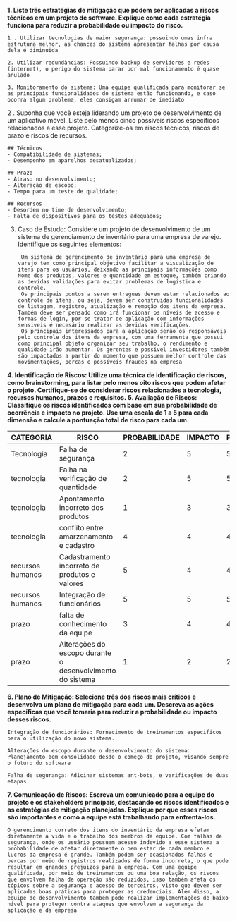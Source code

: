 **1. Liste três estratégias de mitigação que podem ser aplicadas a riscos técnicos em um projeto de software. Explique como cada estratégia funciona para reduzir a probabilidade ou impacto do risco.**

    1 . Utilizar tecnologias de maior segurança: possuindo umas infra estrutura melhor, as chances do sistema apresentar falhas por causa dela é diminuida 
    
    2. Utilizar redundâncias: Possuindo backup de servidores e redes (internet), o perigo do sistema parar por mal funcionamento é quase anulado

    3. Monitoramento do sistema: Uma equipe qualificada para monitorar se as princípais funcionalidades do sistema estão funcionando, e caso ocorra algum problema, eles consigam arrumar de imediato


2 . Suponha que você esteja liderando um projeto de desenvolvimento de um aplicativo móvel. Liste pelo menos cinco possíveis riscos específicos relacionados a esse projeto. Categorize-os em riscos técnicos, riscos de prazo e riscos de recursos.


    ## Técnicos
    - Compatibilidade de sistemas;
    - Desempenho em aparelhos desatualizados;

    ## Prazo
    - Atraso no desenvolvimento;
    - Alteração de escopo;
    - Tempo para um teste de qualidade;

    ## Recursos
    - Desordem no time de desenvolvimento;
    - Falta de dispositivos para os testes adequados;

3. Caso de Estudo: Considere um projeto de desenvolvimento de um sistema de gerenciamento de inventário para uma empresa de varejo. Identifique os seguintes elementos:
    
        Um sistema de gerencimento de inventário para uma empresa de varejo tem como principal objetivo facilitar a visualização de itens para os usuários, deixando as principais informações como Nome dos produtos, valores e quantidade em estoque, também criando as devidas validações para evitar problemas de logistica e controle.
        Os principais pontos a serem entregues devem estar relacionados ao controle de itens, ou seja, devem ser construidas funcionalidades de listagem, registro, atualização e remoção dos itens da empresa. Também deve ser pensado como irá funcionar os níveis de acesso e formas de login, por se tratar de aplicação com informações sensiveis é necesário realizar as devidas verificações.
        Os principais interessados para a aplicação serão os responsáveis pelo controle dos itens da empresa, com uma ferramenta que possui como principal objeto organizar seu trabalho, o rendimento e qualidade irão aumentar. Os gerentes e possivel investidores também são impactados a partir do momento que possuem melhor controle das movimentações, percas e possíveis fraudes na empresa

**4. Identificação de Riscos: Utilize uma técnica de identificação de riscos, como brainstorming, para listar pelo menos oito riscos que podem afetar o projeto. Certifique-se de considerar riscos relacionados a tecnologia, recursos humanos, prazos e requisitos.**
**5. Avaliação de Riscos: Classifique os riscos identificados com base em sua probabilidade de ocorrência e impacto no projeto. Use uma escala de 1 a 5 para cada dimensão e calcule a pontuação total de risco para cada um.**

| CATEGORIA        | RISCO                                                     | PROBABILIDADE | IMPACTO | PRIORIDADE |
| ---------------- | --------------------------------------------------------- | ------------- | ------- | ---------- |
| Tecnologia       | Falha de segurança                                        | 2             | 5       | 5          |
| tecnologia       | Falha na verificação de quantidade                        | 2             | 5       | 5          |
| tecnologia       | Apontamento incorreto dos produtos                        | 1             | 3       | 3          |
| tecnologia       | conflito entre amarzenamento e cadastro                   | 4             | 4       | 4          |
| recursos humanos | Cadastramento incorreto de produtos e valores             | 5             | 4       | 4          |
| recursos humanos | Integração de funcionários                                | 5             | 5       | 5          |
| prazo            | falta de conhecimento da equipe                           | 3             | 4       | 4          |
| prazo            | Alterações do escopo durante o desenvolvimento do sistema | 1             | 2       | 2          |

**6. Plano de Mitigação: Selecione três dos riscos mais críticos e desenvolva um plano de mitigação para cada um. Descreva as ações específicas que você tomaria para reduzir a probabilidade ou impacto desses riscos.**

    Integração de funcionários: Fornecimento de treinamentos especificos para o utilização do novo sistema.

    Alterações do escopo durante o desenvolvimento do sistema: Planejamento bem consolidado desde o começo do projeto, visando sempre o futuro do software

    Falha de segurança: Adicinar sistemas ant-bots, e verificações de duas etapas.

**7. Comunicação de Riscos: Escreva um comunicado para a equipe do projeto e os stakeholders principais, destacando os riscos identificados e as estratégias de mitigação planejadas. Explique por que esses riscos são importantes e como a equipe está trabalhando para enfrentá-los.**

    O gerencimento correto dos itens do inventário da empresa efetam diretamente a vida e o trabalho dos membros da equipe. Com falhas de segurança, onde os usuário possuem acesso indevido a esse sistema a probabilidade de afetar diretamente o bem estar de cada membro e lucros da empresa é grande. Também podem ser ocasionados falhas e percas por meio de registros realizados de forma incorreta, o que pode resultar em grandes prejuizos para a empresa. Com uma equipe qualificada, por meio de treinamentos ou uma boa relação, os riscos que envolvem falha de operação são reduzidos, isso também afeta os tópicos sobre a segurança e acesso de terceiros, visto que devem ser aplicadas boas práticas para proteger as credenciais. Além disso, a equipe de desenvolvimento também pode realizar implementações de baixo nível para proteger contra ataques que envolvem a segurança da aplicação e da empresa

